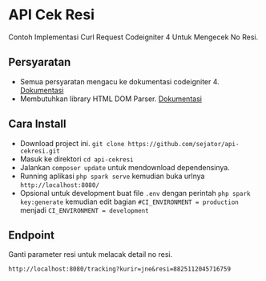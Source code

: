 # API Cek Resi

Contoh Implementasi Curl Request Codeigniter 4 Untuk Mengecek No Resi.

## Persyaratan
 - Semua persyaratan mengacu ke dokumentasi codeigniter 4. [Dokumentasi](https://codeigniter.com/user_guide/intro/requirements.html)
 - Membutuhkan library HTML DOM Parser. [Dokumentasi](https://github.com/paquettg/php-html-parser/blob/master/README.md)

## Cara Install
 - Download project ini. `git clone https://github.com/sejator/api-cekresi.git`
 - Masuk ke direktori `cd api-cekresi`
 - Jalankan `composer update` untuk mendownload dependensinya.
 - Running aplikasi `php spark serve` kemudian buka urlnya `http://localhost:8080/`
 - Opsional untuk development buat file `.env` dengan perintah `php spark key:generate` kemudian edit bagian `#CI_ENVIRONMENT = production` menjadi `CI_ENVIRONMENT = development`

## Endpoint
Ganti parameter resi untuk melacak detail no resi.

`http://localhost:8080/tracking?kurir=jne&resi=8825112045716759`
